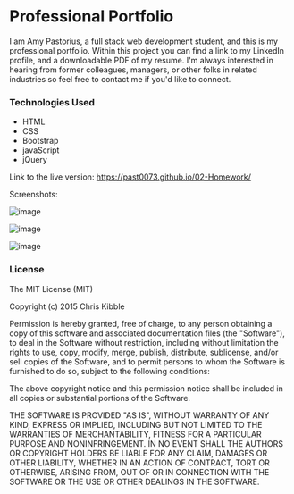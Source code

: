 # Professional Portfolio

I am Amy Pastorius, a full stack web development student, and this is my professional portfolio. Within this project you can find a link to my LinkedIn profile, and a downloadable PDF of my resume. I'm always interested in hearing from former colleagues, managers, or other folks in related industries so feel free to contact me if you'd like to connect. 

### Technologies Used

* HTML
* CSS
* Bootstrap
* javaScript
* jQuery

Link to the live version: https://past0073.github.io/02-Homework/

Screenshots:

![image](https://user-images.githubusercontent.com/74335621/107728208-10b25300-6cb3-11eb-8810-a4b2e26cb5f3.png)

![image](https://user-images.githubusercontent.com/74335621/107728247-2b84c780-6cb3-11eb-9204-6a56adcc367d.png)

![image](https://user-images.githubusercontent.com/74335621/107728279-3fc8c480-6cb3-11eb-80b8-68667a80e60b.png)

### License

The MIT License (MIT)

Copyright (c) 2015 Chris Kibble

Permission is hereby granted, free of charge, to any person obtaining a copy of this software and associated documentation files (the "Software"), to deal in the Software without restriction, including without limitation the rights to use, copy, modify, merge, publish, distribute, sublicense, and/or sell copies of the Software, and to permit persons to whom the Software is furnished to do so, subject to the following conditions:

The above copyright notice and this permission notice shall be included in all copies or substantial portions of the Software.

THE SOFTWARE IS PROVIDED "AS IS", WITHOUT WARRANTY OF ANY KIND, EXPRESS OR IMPLIED, INCLUDING BUT NOT LIMITED TO THE WARRANTIES OF MERCHANTABILITY, FITNESS FOR A PARTICULAR PURPOSE AND NONINFRINGEMENT. IN NO EVENT SHALL THE AUTHORS OR COPYRIGHT HOLDERS BE LIABLE FOR ANY CLAIM, DAMAGES OR OTHER LIABILITY, WHETHER IN AN ACTION OF CONTRACT, TORT OR OTHERWISE, ARISING FROM, OUT OF OR IN CONNECTION WITH THE SOFTWARE OR THE USE OR OTHER DEALINGS IN THE SOFTWARE.